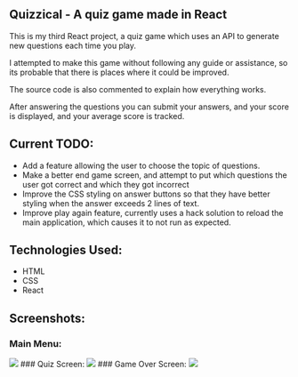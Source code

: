 ## Quizzical - A quiz game made in React

This is my third React project, a quiz game which uses an API to generate new questions each time you play.

I attempted to make this game without following any guide or assistance, so its probable that there is places where it could be improved.

The source code is also commented to explain how everything works.

After answering the questions you can submit your answers, and your score is displayed, and your average score is tracked.

## Current TODO:
- Add a feature allowing the user to choose the topic of questions.
- Make a better end game screen, and attempt to put which questions the user got correct and which they got incorrect
- Improve the CSS styling on answer buttons so that they have better styling when the answer exceeds 2 lines of text.
- Improve play again feature, currently uses a hack solution to reload the main application, which causes it to not run as expected.

## Technologies Used:
- HTML 
- CSS
- React

## Screenshots:
### Main Menu:
<img src = "https://cdn.upload.systems/uploads/NQ00POiT.png">
### Quiz Screen:
<img src = "https://cdn.upload.systems/uploads/3dkvAZqz.png">
### Game Over Screen:
<img src = "https://cdn.upload.systems/uploads/4T7UcykP.png">
